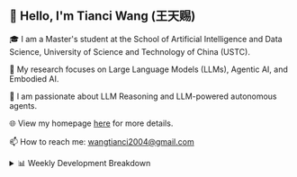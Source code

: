 ## 👋 Hello, I'm Tianci Wang (王天赐)

🎓 I am a Master's student at the School of Artificial Intelligence and Data Science, University of Science and Technology of China (USTC).

🔬 My research focuses on Large Language Models (LLMs), Agentic AI, and Embodied AI.

🚀 I am passionate about LLM Reasoning and LLM-powered autonomous agents.

🌐 View my homepage [here](https://wangtianci2004.github.io/) for more details.

📫 How to reach me: <u>wangtianci2004@gmail.com</u>

<details><summary>📊 Weekly Development Breakdown</summary>

<!--START_SECTION:waka-->

```txt
From: 23 October 2025 - To: 30 October 2025

Total Time: 2 hrs 56 mins

Python       2 hrs 17 mins   ███████████████████▓░░░░░   78.05 %
Markdown     24 mins         ███▒░░░░░░░░░░░░░░░░░░░░░   13.70 %
JSON         10 mins         █▓░░░░░░░░░░░░░░░░░░░░░░░   06.04 %
Text         3 mins          ▓░░░░░░░░░░░░░░░░░░░░░░░░   02.13 %
TypeScript   0 secs          ░░░░░░░░░░░░░░░░░░░░░░░░░   00.07 %
```

<!--END_SECTION:waka-->

[![wakatime](https://wakatime.com/badge/user/54af4cb9-c7c9-4b40-a587-a7cd4efedd23.svg)](https://wakatime.com/@54af4cb9-c7c9-4b40-a587-a7cd4efedd23)
